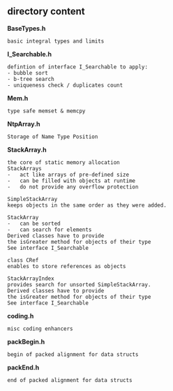 ## directory content

**BaseTypes.h**
```
basic integral types and limits
```

**I_Searchable.h**
```
defintion of interface I_Searchable to apply:
- bubble sort
- b-tree search
- uniqueness check / duplicates count
```

**Mem.h**
```
type safe memset & memcpy
```

**NtpArray.h**
```
Storage of Name Type Position
```

**StackArray.h**
```
the core of static memory allocation
StackArrays
-   act like arrays of pre-defined size
-   can be filled with objects at runtime
-   do not provide any overflow protection

SimpleStackArray
keeps objects in the same order as they were added.

StackArray
-   can be sorted
-   can search for elements
Derived classes have to provide
the isGreater method for objects of their type
See interface I_Searchable

class CRef
enables to store references as objects

StackArrayIndex
provides search for unsorted SimpleStackArray.
Derived classes have to provide
the isGreater method for objects of their type
See interface I_Searchable
```

**coding.h**
```
misc coding enhancers
```

**packBegin.h**
```
begin of packed alignment for data structs
```

**packEnd.h**
```
end of packed alignment for data structs
```

